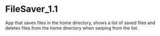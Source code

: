# FileSaver_1.1
App that saves files in the home directory, shows a list of saved files and deletes files from the home directory when swiping from the list.
